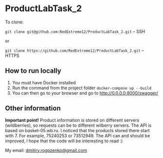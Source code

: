# ProductLabTask_2

To clone:

`git clone git@github.com:RedExtreme12/ProductLabTask_2.git` – SSH

or

`git clone https://github.com/RedExtreme12/ProductLabTask_2.git` – HTTPS

## How to run locally
1. You must have Docker installed
2. Run the command from the project folder `docker-compose up --build`
3. You can then go to your browser and go to http://0.0.0.0:8000/swagger/

## Other information
**Important point!** Product information is stored on different servers (wildberries), so requests can be to different wilberry servers. The API is based on basket-05.wb.ru. I noticed that the products stored there start with 7. For example, 75240253 or 73512949.
The API can and should be improved, I hope that the code will be interesting to read :)

My email: dmitiry.rogozenko@gmail.com
